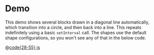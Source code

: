 # Demo

<demoComponent />

This demo shows several blocks drawn in a diagonal line automatically, which transition into a circle, and then back into a line. This repeats indefinitely using a basic `setInterval` call. The shapes use the default shape configurations, so you won't see any of that in the below code.

@[code{28-55} js](@demo/demoComponent.vue)
